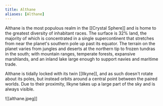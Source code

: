 ```yaml
---
title: Althane
aliases: [Althane]
---
```


Althane is the most populous realm in the [[Crystal Sphere]] and is home to the greatest diversity of inhabitant races. The surface is 32% land, the majority of which is concentrated in a single supercontinent that stretches from near the planet's southern pole up past its equator. The terrain on the planet varies from jungles and deserts at the northern tip to frozen tundras in the south; with mountain ranges, temperate forests, expansive marshlands, and an inland lake large enough to support navies and maritime trade.

Althane is tidally locked with its twin [[Ilkyne]], and as such doesn't rotate about its poles, but instead orbits around a central point between the paired worlds. Due to their proximity, Ilkyne takes up a large part of the sky and is always visible.

![[althane.jpeg]]